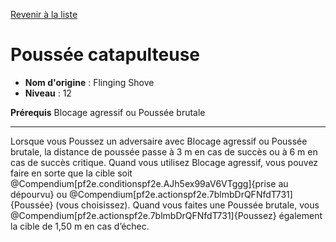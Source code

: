 [Revenir à la liste](..)

# Poussée catapulteuse

 * **Nom d'origine** : Flinging Shove
 * **Niveau** : 12


<p><strong>Prérequis</strong> Blocage agressif ou Poussée brutale</p>
<hr>
<p>Lorsque vous Poussez un adversaire avec Blocage agressif ou Poussée brutale, la distance de poussée passe à 3 m en cas de succès ou à 6 m en cas de succès critique. Quand vous utilisez Blocage agressif, vous pouvez faire en sorte que la cible soit @Compendium[pf2e.conditionspf2e.AJh5ex99aV6VTggg]{prise au dépourvu} ou @Compendium[pf2e.actionspf2e.7blmbDrQFNfdT731]{Poussée} (vous choisissez). Quand vous faites une Poussée brutale, vous @Compendium[pf2e.actionspf2e.7blmbDrQFNfdT731]{Poussez} également la cible de 1,50 m en cas d’échec.</p>